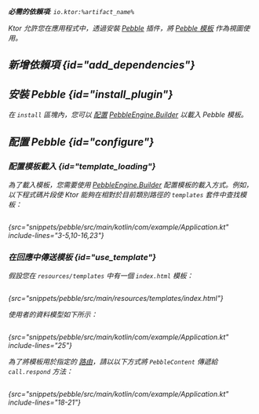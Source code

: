 [//]: # (title: Pebble)

<show-structure for="chapter" depth="2"/>
<primary-label ref="server-plugin"/>

[pebble_engine_builder]: https://pebbletemplates.io/com/mitchellbosecke/pebble/PebbleEngine/Builder/

<var name="plugin_name" value="Pebble"/>
<var name="package_name" value="io.ktor.server.pebble"/>
<var name="artifact_name" value="ktor-server-pebble"/>

<tldr>
<p>
<b>必需的依賴項</b>: <code>io.ktor:%artifact_name%</code>
</p>
<var name="example_name" value="pebble"/>
<include from="lib.topic" element-id="download_example"/>
<include from="lib.topic" element-id="native_server_not_supported"/>
</tldr>

Ktor 允許您在應用程式中，透過安裝 [Pebble](https://api.ktor.io/ktor-server/ktor-server-plugins/ktor-server-pebble/io.ktor.server.pebble/-pebble) 插件，將 [Pebble 模板](https://pebbletemplates.io/) 作為視圖使用。

## 新增依賴項 {id="add_dependencies"}

<include from="lib.topic" element-id="add_ktor_artifact_intro"/>
<include from="lib.topic" element-id="add_ktor_artifact"/>

## 安裝 Pebble {id="install_plugin"}

<include from="lib.topic" element-id="install_plugin"/>

在 `install` 區塊內，您可以 [配置](#configure) [PebbleEngine.Builder][pebble_engine_builder] 以載入 Pebble 模板。

## 配置 Pebble {id="configure"}
### 配置模板載入 {id="template_loading"}
為了載入模板，您需要使用 [PebbleEngine.Builder][pebble_engine_builder] 配置模板的載入方式。例如，以下程式碼片段使 Ktor 能夠在相對於目前類別路徑的 `templates` 套件中查找模板：

```kotlin
```
{src="snippets/pebble/src/main/kotlin/com/example/Application.kt" include-lines="3-5,10-16,23"}

### 在回應中傳送模板 {id="use_template"}
假設您在 `resources/templates` 中有一個 `index.html` 模板：

```html
```
{src="snippets/pebble/src/main/resources/templates/index.html"}

使用者的資料模型如下所示：

```kotlin
```
{src="snippets/pebble/src/main/kotlin/com/example/Application.kt" include-lines="25"}

為了將模板用於指定的 [路由](server-routing.md)，請以以下方式將 `PebbleContent` 傳遞給 `call.respond` 方法：

```kotlin
```
{src="snippets/pebble/src/main/kotlin/com/example/Application.kt" include-lines="18-21"}